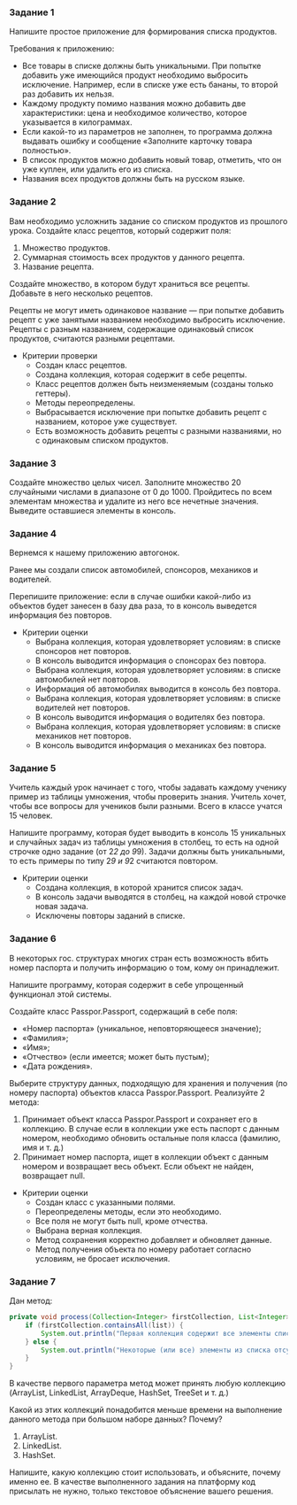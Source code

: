 ### Задание 1

Напишите простое приложение для формирования списка продуктов.

Требования к приложению:

- Все товары в списке должны быть уникальными. При попытке добавить уже имеющийся продукт необходимо выбросить исключение. Например, если в списке уже есть бананы, то второй раз добавить их нельзя.
- Каждому продукту помимо названия можно добавить две характеристики: цена и необходимое количество, которое указывается в килограммах.
- Если какой-то из параметров не заполнен, то программа должна выдавать ошибку и сообщение «Заполните карточку товара полностью».
- В список продуктов можно добавить новый товар, отметить, что он уже куплен, или удалить его из списка.
- Названия всех продуктов должны быть на русском языке.

### Задание 2

Вам необходимо усложнить задание со списком продуктов из прошлого урока. Создайте класс рецептов, который содержит поля:

1. Множество продуктов.
2. Суммарная стоимость всех продуктов у данного рецепта.
3. Название рецепта.

Создайте множество, в котором будут храниться все рецепты. Добавьте в него несколько рецептов.

Рецепты не могут иметь одинаковое название — при попытке добавить рецепт с уже занятыми названием необходимо выбросить исключение. Рецепты с разным названием, содержащие одинаковый список продуктов, считаются разными рецептами.

- Критерии проверки
    - Создан класс рецептов.
    - Создана коллекция, которая содержит в себе рецепты.
    - Класс рецептов должен быть неизменяемым (созданы только геттеры).
    - Методы переопределены.
    - Выбрасывается исключение при попытке добавить рецепт с названием, которое уже существует.
    - Есть возможность добавить рецепты с разными названиями, но с одинаковым списком продуктов.

### Задание 3

Создайте множество целых чисел. Заполните множество 20 случайными числами в диапазоне от 0 до 1000.
Пройдитесь по всем элементам множества и удалите из него все нечетные значения. Выведите оставшиеся элементы в консоль.

### Задание 4

Вернемся к нашему приложению автогонок.

Ранее мы создали список автомобилей, спонсоров, механиков и водителей.

Перепишите приложение: если в случае ошибки какой-либо из объектов будет занесен в базу два раза, то в консоль выведется информация без повторов.

- Критерии оценки
    - Выбрана коллекция, которая удовлетворяет условиям: в списке спонсоров нет повторов.
    - В консоль выводится информация о спонсорах без повтора.
    - Выбрана коллекция, которая удовлетворяет условиям: в списке автомобилей нет повторов.
    - Информация об автомобилях выводится в консоль без повтора.
    - Выбрана коллекция, которая удовлетворяет условиям: в списке водителей нет повторов.
    - В консоль выводится информация о водителях без повтора.
    - Выбрана коллекция, которая удовлетворяет условиям: в списке механиков нет повторов.
    - В консоль выводится информация о механиках без повтора.

### Задание 5

Учитель каждый урок начинает с того, чтобы задавать каждому ученику пример из таблицы умножения, чтобы проверить знания. Учитель хочет, чтобы все вопросы для учеников были разными. Всего в классе учатся 15 человек.

Напишите программу, которая будет выводить в консоль 15 уникальных и случайных задач из таблицы умножения в столбец, то есть на одной строчке одно задание (от 2*2 до 9*9). Задачи должны быть уникальными, то есть примеры по типу 2*9 и 9*2 считаются повтором. 

- Критерии оценки
    - Создана коллекция, в которой хранится список задач.
    - В консоль задачи выводятся в столбец, на каждой новой строчке новая задача.
    - Исключены повторы заданий в списке.

### Задание 6

В некоторых гос. структурах многих стран есть возможность вбить номер паспорта и получить информацию о том, кому он принадлежит.

Напишите программу, которая содержит в себе упрощенный функционал этой системы.

Создайте класс Passpor.Passport, содержащий в себе поля:

- «Номер паспорта» (уникальное, неповторяющееся значение);
- «Фамилия»;
- «Имя»;
- «Отчество» (если имеется; может быть пустым);
- «Дата рождения».

Выберите структуру данных, подходящую для хранения и получения (по номеру паспорта) объектов класса Passpor.Passport. Реализуйте 2 метода:

1. Принимает объект класса Passpor.Passport и сохраняет его в коллекцию. В случае если в коллекции уже есть паспорт с данным номером, необходимо обновить остальные поля класса (фамилию, имя и т. д.)
2. Принимает номер паспорта, ищет в коллекции объект с данным номером и возвращает весь объект. Если объект не найден, возвращает null.
- Критерии оценки
    - Создан класс с указанными полями.
    - Переопределены методы, если это необходимо.
    - Все поля не могут быть null, кроме отчества.
    - Выбрана верная коллекция.
    - Метод сохранения корректно добавляет и обновляет данные.
    - Метод получения объекта по номеру работает согласно условиям, не бросает исключения.

### Задание 7

Дан метод:

```java
private void process(Collection<Integer> firstCollection, List<Integer> list) {
	if (firstCollection.containsAll(list)) {
		System.out.println("Первая коллекция содержит все элементы списка");
	} else {
		System.out.println("Некоторые (или все) элементы из списка отсутствуют в первой коллекции");
	}
}
```

В качестве первого параметра метод может принять любую коллекцию (ArrayList, LinkedList, ArrayDeque, HashSet, TreeSet и т. д.)

Какой из этих коллекций понадобится меньше времени на выполнение данного метода при большом наборе данных? Почему?

1. ArrayList.
2. LinkedList.
3. HashSet.

Напишите, какую коллекцию стоит использовать, и объясните, почему именно ее. В качестве выполненного задания на платформу код присылать не нужно, только текстовое объяснение вашего решения.